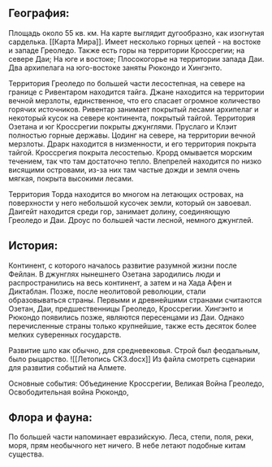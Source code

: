## География:
Площадь около 55 кв. км. На карте выглядит дугообразно, как изогнутая сарделька. [[Карта Мира]]. Имеет несколько горных цепей - на востоке и западе Греоледо. Также есть горы на территории Кроссрегии; на севере Даи; На юге и востоке; Плосокогорье на территории запада Даи. Два архипелага на юго-востоке заняты Рюкондо и Хингэнто.

Территория Греоледо по большей части лесостепная, на севере на границе с Ривентаром находится тайга. Джане находится на территории вечной мерзлоты, единственное, что его спасает огромное количество горячих источников. Ривентар занимает покрытый лесами архипелаг и некоторый кусок на севере континента, покрытый тайгой. Территория Озетана и юг  Кроссрегии покрыты джунглями. Пруслаго и Клэит полностью горные державы. Цодинг на севере, на территории вечной мерзлоты. Драрк находится в низменности, и его территория покрыта тайгой. Кроссрегия покрыта лесостепью. Крорд омывается морским течением, так что там достаточно тепло. Влепрелей находится по низко висящими островами, из-за них там частые дожди и земля очень мягкая, покрыта высокими лесами.

Территория Торда находится во многом на летающих островах, на поверхности у него небольшой кусочек земли, который он завоевал. Даигейт находится среди гор, занимает долину, соединяющую Греоледо и Даи. Дроус по большей части лесной, немного джунглей.
## История:
Континент, с которого началось развитие разумной жизни после Фейлан. В джунглях нынешнего Озетана зародились люди и распространились на весь континент, а затем и на Хада Афен и Диктаблан. Позже, после неолитовой революции, стали образовываться страны. Первыми и древнейшими странами считаются Озетан, Даи, предшественницы Греоледо, Кроссрегии. Хингэнто и Рюкондо появились позже, являются пересенцами из Даи. Однако перечисленные страны только крупнейшие, также есть десяток более мелких суверенных государств.

Развитие шло как обычно, для средневековья. Строй был феодальным, было рыцарство. ![[Летопись CK3.docx]]
Из файла смотреть сценарии для развития событий на Алмете.

Основные события:
Объединение Кроссрегии,
Великая Война Греоледо,
Освободительная война Рюкондо,
## Флора и фауна:

По большей части напоминает евразийскую. Леса, степи, поля, реки, моря, прям необычного нет ничего. В небе летают подобные китам существа.
